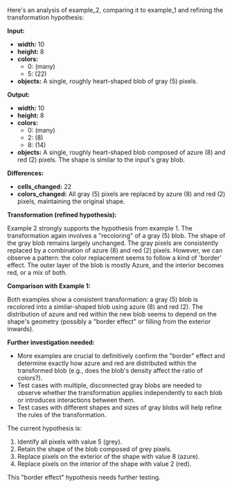 Here's an analysis of example_2, comparing it to example_1 and refining the transformation hypothesis:

**Input:**

*   **width:** 10
*   **height:** 8
*   **colors:**
    *   0: (many)
    *   5: (22)
*   **objects:** A single, roughly heart-shaped blob of gray (5) pixels.


**Output:**

*   **width:** 10
*   **height:** 8
*   **colors:**
    *   0: (many)
    *   2: (8)
    *   8: (14)
*   **objects:**  A single, roughly heart-shaped blob composed of azure (8) and red (2) pixels.  The shape is similar to the input's gray blob.


**Differences:**

*   **cells_changed:** 22
*   **colors_changed:** All gray (5) pixels are replaced by azure (8) and red (2) pixels, maintaining the original shape.


**Transformation (refined hypothesis):**

Example 2 strongly supports the hypothesis from example 1.  The transformation again involves a "recoloring" of a gray (5) blob.  The shape of the gray blob remains largely unchanged.  The gray pixels are consistently replaced by a combination of azure (8) and red (2) pixels.  However, we can observe a pattern: the color replacement seems to follow a kind of 'border' effect.  The outer layer of the blob is mostly Azure, and the interior becomes red, or a mix of both.

**Comparison with Example 1:**

Both examples show a consistent transformation:  a gray (5) blob is recolored into a similar-shaped blob using azure (8) and red (2).  The distribution of azure and red within the new blob seems to depend on the shape's geometry (possibly a "border effect" or filling from the exterior inwards).

**Further investigation needed:**

*   More examples are crucial to definitively confirm the "border" effect and determine exactly how azure and red are distributed within the transformed blob (e.g., does the blob's density affect the ratio of colors?).
*   Test cases with multiple, disconnected gray blobs are needed to observe whether the transformation applies independently to each blob or introduces interactions between them.
*   Test cases with different shapes and sizes of gray blobs will help refine the rules of the transformation.

The current hypothesis is:

1.  Identify all pixels with value 5 (grey).
2.  Retain the shape of the blob composed of grey pixels.
3.  Replace pixels on the exterior of the shape with value 8 (azure).
4.  Replace pixels on the interior of the shape with value 2 (red).

This "border effect" hypothesis needs further testing.


